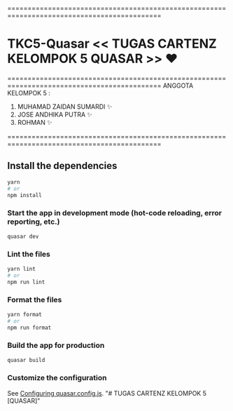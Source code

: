 ============================================================================================
# TKC5-Quasar << TUGAS CARTENZ KELOMPOK 5 QUASAR >> ❤️
============================================================================================
ANGGOTA KELOMPOK 5 :

1. MUHAMAD ZAIDAN SUMARDI ✨
2. JOSE ANDHIKA PUTRA ✨
3. ROHMAN ✨
   
============================================================================================
## Install the dependencies
```bash
yarn
# or
npm install
```

### Start the app in development mode (hot-code reloading, error reporting, etc.)
```bash
quasar dev
```


### Lint the files
```bash
yarn lint
# or
npm run lint
```


### Format the files
```bash
yarn format
# or
npm run format
```



### Build the app for production
```bash
quasar build
```

### Customize the configuration
See [Configuring quasar.config.js](https://v2.quasar.dev/quasar-cli-vite/quasar-config-js).
"# TUGAS CARTENZ KELOMPOK 5 [QUASAR]" 
